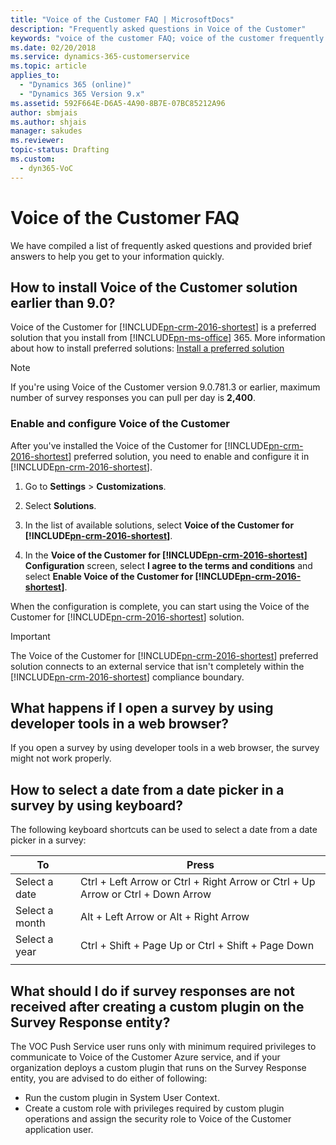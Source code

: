 ```yaml
---
title: "Voice of the Customer FAQ | MicrosoftDocs"
description: "Frequently asked questions in Voice of the Customer"
keywords: "voice of the customer FAQ; voice of the customer frequently asked questions"
ms.date: 02/20/2018
ms.service: dynamics-365-customerservice
ms.topic: article
applies_to:
  - "Dynamics 365 (online)"
  - "Dynamics 365 Version 9.x"
ms.assetid: 592F664E-D6A5-4A90-8B7E-07BC85212A96
author: sbmjais
ms.author: shjais
manager: sakudes
ms.reviewer: 
topic-status: Drafting
ms.custom:
  - dyn365-VoC
---
```


# Voice of the Customer FAQ

We have compiled a list of frequently asked questions and provided brief answers to help you get to your information quickly.

## How to install Voice of the Customer solution earlier than 9.0?

Voice of the Customer for [!INCLUDE[pn-crm-2016-shortest](../includes/pn-crm-2016-shortest.md)] is a preferred solution that you install from [!INCLUDE[pn-ms-office](../includes/pn-ms-office.md)] 365. More information about how to install preferred solutions: [Install a preferred solution](https://technet.microsoft.com/en-us/library/dn878909)  

> [!NOTE] 
> If you're using Voice of the Customer version 9.0.781.3 or earlier, maximum number of survey responses you can pull per day is **2,400**.

### Enable and configure Voice of the Customer

After you've installed the Voice of the Customer for [!INCLUDE[pn-crm-2016-shortest](../includes/pn-crm-2016-shortest.md)] preferred solution, you need to enable and configure it in [!INCLUDE[pn-crm-2016-shortest](../includes/pn-crm-2016-shortest.md)].

1. Go to **Settings** &gt; **Customizations**.

2. Select **Solutions**.

3. In the list of available solutions, select **Voice of the Customer for [!INCLUDE[pn-crm-2016-shortest](../includes/pn-crm-2016-shortest.md)]**.
 
4. In the **Voice of the Customer for [!INCLUDE[pn-crm-2016-shortest](../includes/pn-crm-2016-shortest.md)] Configuration** screen, select **I agree to the terms and conditions** and select **Enable Voice of the Customer for [!INCLUDE[pn-crm-2016-shortest](../includes/pn-crm-2016-shortest.md)]**.

When the configuration is complete, you can start using the Voice of the Customer for [!INCLUDE[pn-crm-2016-shortest](../includes/pn-crm-2016-shortest.md)] solution.

> [!IMPORTANT]
> The Voice of the Customer for [!INCLUDE[pn-crm-2016-shortest](../includes/pn-crm-2016-shortest.md)] preferred solution connects to an external service that isn't completely within the [!INCLUDE[pn-crm-2016-shortest](../includes/pn-crm-2016-shortest.md)] compliance boundary.

## What happens if I open a survey by using developer tools in a web browser?

If you open a survey by using developer tools in a web browser, the survey might not work properly.

## How to select a date from a date picker in a survey by using keyboard?

The following keyboard shortcuts can be used to select a date from a date picker in a survey:

| To             | Press                                                                           |
|----------------|---------------------------------------------------------------------------------|
| Select a date  | Ctrl + Left Arrow or Ctrl + Right Arrow or Ctrl + Up Arrow or Ctrl + Down Arrow |
| Select a month | Alt + Left Arrow or Alt + Right Arrow                                           |
| Select a year  | Ctrl + Shift + Page Up or Ctrl + Shift + Page Down                              |
|||

## What should I do if survey responses are not received after creating a custom plugin on the Survey Response entity?

The VOC Push Service user runs only with minimum required privileges to communicate to Voice of the Customer Azure service, and if your organization deploys a custom plugin that runs on the Survey Response entity, you are advised to do either of following:
- Run the custom plugin in System User Context.
- Create a custom role with privileges required by custom plugin operations and assign the security role to Voice of the Customer application user.
